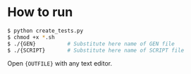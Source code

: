 # How to run
```bash
$ python create_tests.py
$ chmod +x *.sh
$ ./{GEN}          # Substitute here name of GEN file
$ ./{SCRIPT}       # Substitute here name of SCRIPT file
```
Open `{OUTFILE}` with any text editor.
